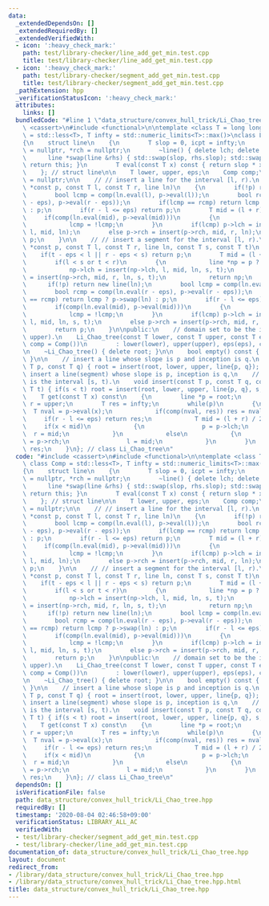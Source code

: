 ```yaml
---
data:
  _extendedDependsOn: []
  _extendedRequiredBy: []
  _extendedVerifiedWith:
  - icon: ':heavy_check_mark:'
    path: test/library-checker/line_add_get_min.test.cpp
    title: test/library-checker/line_add_get_min.test.cpp
  - icon: ':heavy_check_mark:'
    path: test/library-checker/segment_add_get_min.test.cpp
    title: test/library-checker/segment_add_get_min.test.cpp
  _pathExtension: hpp
  _verificationStatusIcon: ':heavy_check_mark:'
  attributes:
    links: []
  bundledCode: "#line 1 \"data_structure/convex_hull_trick/Li_Chao_tree.hpp\"\n#include\
    \ <cassert>\n#include <functional>\n\ntemplate <class T = long long, class Comp\
    \ = std::less<T>, T infty = std::numeric_limits<T>::max()>\nclass Li_Chao_tree\n\
    {\n    struct line\n    {\n        T slop = 0, icpt = infty;\n        line *lch\
    \ = nullptr, *rch = nullptr;\n        ~line() { delete lch; delete rch; }\n  \
    \      line *swap(line &rhs) { std::swap(slop, rhs.slop); std::swap(icpt, rhs.icpt);\
    \ return this; }\n        T eval(const T x) const { return slop * x + icpt; }\n\
    \    }; // struct line\n\n    T lower, upper, eps;\n    Comp comp;\n    line *root\
    \ = nullptr;\n\n    // // insert a line for the interval [l, r).\n    line *insert(line\
    \ *const p, const T l, const T r, line ln)\n    {\n        if(!p) return new line(ln);\n\
    \        bool lcmp = comp(ln.eval(l), p->eval(l));\n        bool rcmp = comp(ln.eval(r\
    \ - eps), p->eval(r - eps));\n        if(lcmp == rcmp) return lcmp ? p->swap(ln)\
    \ : p;\n        if(r - l <= eps) return p;\n        T mid = (l + r) / 2;\n   \
    \     if(comp(ln.eval(mid), p->eval(mid)))\n        {\n            p->swap(ln);\n\
    \            lcmp = !lcmp;\n        }\n        if(lcmp) p->lch = insert(p->lch,\
    \ l, mid, ln);\n        else p->rch = insert(p->rch, mid, r, ln);\n        return\
    \ p;\n    }\n\n    // // insert a segment for the interval [l, r).\n    line *insert(line\
    \ *const p, const T l, const T r, line ln, const T s, const T t)\n    {\n    \
    \    if(t - eps < l || r - eps < s) return p;\n        T mid = (l + r) / 2;\n\
    \        if(l < s or t < r)\n        {\n            line *np = p ? p : new line;\n\
    \            np->lch = insert(np->lch, l, mid, ln, s, t);\n            np->rch\
    \ = insert(np->rch, mid, r, ln, s, t);\n            return np;\n        }\n  \
    \      if(!p) return new line(ln);\n        bool lcmp = comp(ln.eval(l), p->eval(l));\n\
    \        bool rcmp = comp(ln.eval(r - eps), p->eval(r - eps));\n        if(lcmp\
    \ == rcmp) return lcmp ? p->swap(ln) : p;\n        if(r - l <= eps) return p;\n\
    \        if(comp(ln.eval(mid), p->eval(mid)))\n        {\n            p->swap(ln);\n\
    \            lcmp = !lcmp;\n        }\n        if(lcmp) p->lch = insert(p->lch,\
    \ l, mid, ln, s, t);\n        else p->rch = insert(p->rch, mid, r, ln, s, t);\n\
    \        return p;\n    }\n\npublic:\n    // domain set to be the interval [lower,\
    \ upper).\n    Li_Chao_tree(const T lower, const T upper, const T eps = 1, Comp\
    \ comp = Comp())\n        : lower(lower), upper(upper), eps(eps), comp(comp) {}\n\
    \n    ~Li_Chao_tree() { delete root; }\n\n    bool empty() const { return !root;\
    \ }\n\n    // insert a line whose slope is p and inception is q.\n    void insert(const\
    \ T p, const T q) { root = insert(root, lower, upper, line{p, q}); }\n\n    //\
    \ insert a line(segment) whose slope is p, inception is q,\n    // and domain\
    \ is the interval [s, t).\n    void insert(const T p, const T q, const T s, const\
    \ T t) { if(s < t) root = insert(root, lower, upper, line{p, q}, s, t); }\n\n\
    \    T get(const T x) const\n    {\n        line *p = root;\n        T l = lower,\
    \ r = upper;\n        T res = infty;\n        while(p)\n        {\n          \
    \  T nval = p->eval(x);\n            if(comp(nval, res)) res = nval;\n       \
    \     if(r - l <= eps) return res;\n            T mid = (l + r) / 2;\n       \
    \     if(x < mid)\n            {\n                p = p->lch;\n              \
    \  r = mid;\n            }\n            else\n            {\n                p\
    \ = p->rch;\n                l = mid;\n            }\n        }\n        return\
    \ res;\n    }\n}; // class Li_Chao_tree\n"
  code: "#include <cassert>\n#include <functional>\n\ntemplate <class T = long long,\
    \ class Comp = std::less<T>, T infty = std::numeric_limits<T>::max()>\nclass Li_Chao_tree\n\
    {\n    struct line\n    {\n        T slop = 0, icpt = infty;\n        line *lch\
    \ = nullptr, *rch = nullptr;\n        ~line() { delete lch; delete rch; }\n  \
    \      line *swap(line &rhs) { std::swap(slop, rhs.slop); std::swap(icpt, rhs.icpt);\
    \ return this; }\n        T eval(const T x) const { return slop * x + icpt; }\n\
    \    }; // struct line\n\n    T lower, upper, eps;\n    Comp comp;\n    line *root\
    \ = nullptr;\n\n    // // insert a line for the interval [l, r).\n    line *insert(line\
    \ *const p, const T l, const T r, line ln)\n    {\n        if(!p) return new line(ln);\n\
    \        bool lcmp = comp(ln.eval(l), p->eval(l));\n        bool rcmp = comp(ln.eval(r\
    \ - eps), p->eval(r - eps));\n        if(lcmp == rcmp) return lcmp ? p->swap(ln)\
    \ : p;\n        if(r - l <= eps) return p;\n        T mid = (l + r) / 2;\n   \
    \     if(comp(ln.eval(mid), p->eval(mid)))\n        {\n            p->swap(ln);\n\
    \            lcmp = !lcmp;\n        }\n        if(lcmp) p->lch = insert(p->lch,\
    \ l, mid, ln);\n        else p->rch = insert(p->rch, mid, r, ln);\n        return\
    \ p;\n    }\n\n    // // insert a segment for the interval [l, r).\n    line *insert(line\
    \ *const p, const T l, const T r, line ln, const T s, const T t)\n    {\n    \
    \    if(t - eps < l || r - eps < s) return p;\n        T mid = (l + r) / 2;\n\
    \        if(l < s or t < r)\n        {\n            line *np = p ? p : new line;\n\
    \            np->lch = insert(np->lch, l, mid, ln, s, t);\n            np->rch\
    \ = insert(np->rch, mid, r, ln, s, t);\n            return np;\n        }\n  \
    \      if(!p) return new line(ln);\n        bool lcmp = comp(ln.eval(l), p->eval(l));\n\
    \        bool rcmp = comp(ln.eval(r - eps), p->eval(r - eps));\n        if(lcmp\
    \ == rcmp) return lcmp ? p->swap(ln) : p;\n        if(r - l <= eps) return p;\n\
    \        if(comp(ln.eval(mid), p->eval(mid)))\n        {\n            p->swap(ln);\n\
    \            lcmp = !lcmp;\n        }\n        if(lcmp) p->lch = insert(p->lch,\
    \ l, mid, ln, s, t);\n        else p->rch = insert(p->rch, mid, r, ln, s, t);\n\
    \        return p;\n    }\n\npublic:\n    // domain set to be the interval [lower,\
    \ upper).\n    Li_Chao_tree(const T lower, const T upper, const T eps = 1, Comp\
    \ comp = Comp())\n        : lower(lower), upper(upper), eps(eps), comp(comp) {}\n\
    \n    ~Li_Chao_tree() { delete root; }\n\n    bool empty() const { return !root;\
    \ }\n\n    // insert a line whose slope is p and inception is q.\n    void insert(const\
    \ T p, const T q) { root = insert(root, lower, upper, line{p, q}); }\n\n    //\
    \ insert a line(segment) whose slope is p, inception is q,\n    // and domain\
    \ is the interval [s, t).\n    void insert(const T p, const T q, const T s, const\
    \ T t) { if(s < t) root = insert(root, lower, upper, line{p, q}, s, t); }\n\n\
    \    T get(const T x) const\n    {\n        line *p = root;\n        T l = lower,\
    \ r = upper;\n        T res = infty;\n        while(p)\n        {\n          \
    \  T nval = p->eval(x);\n            if(comp(nval, res)) res = nval;\n       \
    \     if(r - l <= eps) return res;\n            T mid = (l + r) / 2;\n       \
    \     if(x < mid)\n            {\n                p = p->lch;\n              \
    \  r = mid;\n            }\n            else\n            {\n                p\
    \ = p->rch;\n                l = mid;\n            }\n        }\n        return\
    \ res;\n    }\n}; // class Li_Chao_tree\n"
  dependsOn: []
  isVerificationFile: false
  path: data_structure/convex_hull_trick/Li_Chao_tree.hpp
  requiredBy: []
  timestamp: '2020-08-04 02:46:58+09:00'
  verificationStatus: LIBRARY_ALL_AC
  verifiedWith:
  - test/library-checker/segment_add_get_min.test.cpp
  - test/library-checker/line_add_get_min.test.cpp
documentation_of: data_structure/convex_hull_trick/Li_Chao_tree.hpp
layout: document
redirect_from:
- /library/data_structure/convex_hull_trick/Li_Chao_tree.hpp
- /library/data_structure/convex_hull_trick/Li_Chao_tree.hpp.html
title: data_structure/convex_hull_trick/Li_Chao_tree.hpp
---
```

